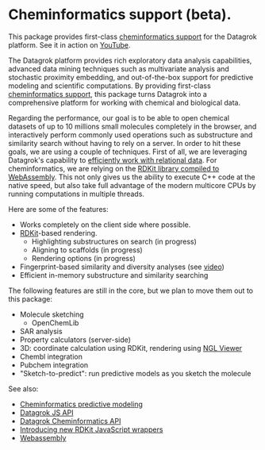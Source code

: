 # Cheminformatics support (beta).

This package provides first-class [cheminformatics support](https://datagrok.ai/cheminformatics) for the Datagrok platform.
See it in action on [YouTube](https://www.youtube.com/watch?v=k1NVdTRpYOM&ab_channel=Datagrok).

The Datagrok platform provides rich exploratory data analysis capabilities, advanced data mining
techniques such as multivariate analysis and stochastic proximity embedding, and out-of-the-box support for
predictive modeling and scientific computations. By providing first-class 
[cheminformatics support](https://datagrok.ai/cheminformatics), this package turns Datagrok into 
a comprehensive platform for working with chemical and biological data.
 
Regarding the performance, our goal is to be able to open chemical datasets of up to 10 millions small molecules completely 
in the browser, and interactively perform commonly used operations such as substructure and similarity search 
without having to rely on a server. In order to hit these goals, we are using a couple of techniques. First of all, 
we are leveraging Datagrok's capability to [efficiently work with relational data](https://datagrok.ai/help/develop/performance).
For cheminformatics, we are relying on the [RDKit library compiled to WebAssembly](http://rdkit.blogspot.com/2019/11/introducing-new-rdkit-javascript.html). 
This not only gives us the ability to execute C++ code at the native speed, but also take full advantage of the 
modern multicore CPUs by running computations in multiple threads. 

Here are some of the features:

* Works completely on the client side where possible.
* [RDKit](https://www.rdkit.org)-based rendering. 
  * Highlighting substructures on search (in progress) 
  * Aligning to scaffolds (in progress) 
  * Rendering options (in progress)
* Fingerprint-based similarity and diversity analyses (see [video](https://www.youtube.com/watch?v=wCdzD64plEo&ab_channel=Datagrok))
* Efficient in-memory substructure and similarity searching

The following features are still in the core, but we plan to move them out to this package:

* Molecule sketching
  * OpenChemLib
* SAR analysis
* Property calculators (server-side)
* 3D: coordinate calculation using RDKit, rendering using [NGL Viewer](http://nglviewer.org/)
* Chembl integration
* Pubchem integration
* "Sketch-to-predict": run predictive models as you sketch the molecule

See also: 
  * [Cheminformatics predictive modeling](https://datagrok.ai/help/domains/chem/chem-predictive-modeling)
  * [Datagrok JS API](https://datagrok.ai/help/develop/js-api)
  * [Datagrok Cheminformatics API](https://datagrok.ai/help/develop/cheminformatics-development)
  * [Introducing new RDKit JavaScript wrappers](http://rdkit.blogspot.com/2019/11/introducing-new-rdkit-javascript.html)
  * [Webassembly](https://webassembly.org/)